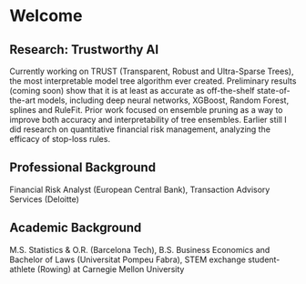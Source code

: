 # Welcome

## Research: Trustworthy AI
Currently working on TRUST (Transparent, Robust and Ultra-Sparse Trees), the most interpretable model tree algorithm ever created. Preliminary results (coming soon) show that it is at least as accurate as off-the-shelf state-of-the-art models, including deep neural networks, XGBoost, Random Forest, splines and RuleFit. 
Prior work focused on ensemble pruning as a way to improve both accuracy and interpretability of tree ensembles.
Earlier still I did research on quantitative financial risk management, analyzing the efficacy of stop-loss rules.

## Professional Background
Financial Risk Analyst (European Central Bank),  Transaction Advisory Services (Deloitte)

## Academic Background
M.S. Statistics & O.R. (Barcelona Tech), B.S. Business Economics and Bachelor of Laws (Universitat Pompeu Fabra), STEM exchange student-athlete (Rowing) at Carnegie Mellon University

